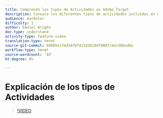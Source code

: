 ```yaml
---
title: Comprenda los tipos de Actividades en Adobe Target
description: Conozca los diferentes tipos de actividades incluidas en Adobe Target y cómo pueden ayudarle a lograr sus objetivos.
audience: marketer
difficulty: 1
author: Daniel Wright
doc-type: understand
activity-type: feature-video
translation-type: tm+mt
source-git-commit: 9d90be1fed34f07415d1619dfd007c4ec586ed0a
workflow-type: tm+mt
source-wordcount: '32'
ht-degree: 0%

---
```



# Explicación de los tipos de Actividades

>[!VIDEO](https://video.tv.adobe.com/v/17386/?quality=12)